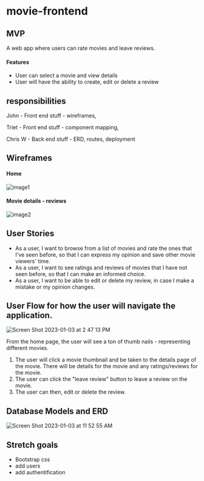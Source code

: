 # movie-frontend
## MVP
A web app where users can rate movies and leave reviews.
#### Features
- User can select a movie and view details
- User will have the ability to create, edit or delete a review


## responsibilities
<p> John - Front end stuff - wireframes,</p>
<p> Triet - Front end stuff - component mapping,</p>
<p> Chris W - Back end stuff - ERD, routes, deployment</p>

## Wireframes
#### Home
![image1](https://user-images.githubusercontent.com/116116801/210430347-52e07db5-6700-43fa-9232-4e2c131e3753.png)
#### Movie details - reviews
![image2](https://user-images.githubusercontent.com/116116801/210430450-2578f30b-ea9b-4328-9acf-fa95494711fe.png)



## User Stories
- As a user, I want to browse from a list of movies and rate the ones that I've seen before, so that I can express my opinion and save other movie viewers' time.
- As a user, I want to see ratings and reviews of movies that I have not seen before, so that I can make an informed choice.
- As a user, I want to be able to edit or delete my review, in case I make a mistake or my opinion changes.

## User Flow for how the user will navigate the application.
![Screen Shot 2023-01-03 at 2 47 13 PM](https://user-images.githubusercontent.com/116116801/210430541-049feadb-4757-496e-a550-94bd36f9aadb.png)

<p> From the home page, the user will see a ton of thumb nails - representing different movies.</p>

1. The user will click a movie thumbnail and be taken to the details page of the movie. There will be details for the movie and any ratings/reviews for the movie.
2. The user can click the "leave review" button to leave a review on the movie.
3. The user can then, edit or delete the review.

## Database Models and ERD


![Screen Shot 2023-01-03 at 11 52 55 AM](https://user-images.githubusercontent.com/116116801/210422705-f559a0b5-ff93-4967-b4a9-56e0274a8696.png)




## Stretch goals
- Bootstrap css
- add users
- add authentification
